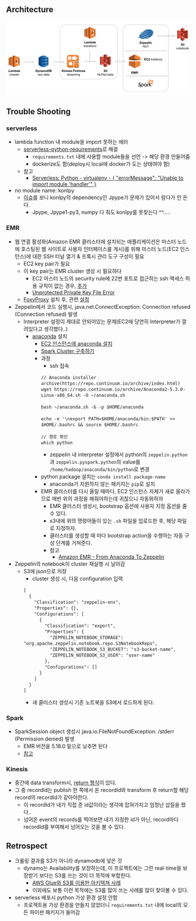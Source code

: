 ## Architecture
![Structure](assets/structure.png)

## Trouble Shooting
### serverless
  * lambda function 내 module을 import 못하는 에러
    * [serverless-python-requirements](https://github.com/UnitedIncome/serverless-python-requirements)로 해결
      * `requirements.txt` 내에 사용할 module들을 선언 -> 해당 환경 만들어줌
      * dockerize도 함(deploy시 local에 docker가 도는 상태여야 함)
    * 참고
      * [Serverless: Python - virtualenv - { "errorMessage": "Unable to import module 'handler'" }](https://markhneedham.com/blog/2017/08/06/serverless-python-virtualenv-errormessage-unable-import-module-handler/)
  * no module name: konlpy
    * [이슈](https://github.com/konlpy/konlpy/issues/71)를 보니 konlpy의 dependency인 Jpype가 문제가 있어서 람다가 안 돈다.
      * Jpype, Jpype1-py3, numpy 다 줘도 konlpy를 못찾는다 ^^.....
### EMR
  * 웹 연결 활성화(Amazon EMR 클러스터에 설치되는 애플리케이션은 마스터 노드에 호스팅된 웹 사이트로 사용자 인터페이스를 게시)를 위해 마스터 노드(EC2 인스턴스)에 대한 SSH 터널 열기 & 프록시 관리 도구 구성이 필요
    * EC2 key pair가 필요
    * 이 key pair는 EMR cluster 생성 시 필요하다
      * EC2 마스터 노드의 security rule에 22번 포트로 접근하는 ssh 액세스 허용 규칙이 없는 경우, [추가](https://docs.aws.amazon.com/ko_kr/AWSEC2/latest/UserGuide/authorizing-access-to-an-instance.html)
      * [Unprotected Private Key File Error](https://docs.aws.amazon.com/ko_kr/AWSEC2/latest/UserGuide/TroubleshootingInstancesConnecting.html#troubleshoot-unprotected-key)
    * [FoxyProxy](https://chrome.google.com/webstore/detail/foxyproxy-standard/gcknhkkoolaabfmlnjonogaaifnjlfnp?hl=ko) 설치 후, 관련 [설정](https://docs.aws.amazon.com/ko_kr/emr/latest/ManagementGuide/emr-connect-master-node-proxy.html#emr-connect-foxy-proxy-chrome)
  * Zeppelin에서 코드 실행시, java.net.ConnectException: Connection refused (Connection refused) 발생
    * Interpreter 설정이 제대로 안되어있는 문제(EC2에 당연히 Interpreter가 깔려있다고 생각했다..)
      * [anaconda](https://www.anaconda.com/) 설치
        * [EC2 인스턴스에 anaconda 설치](https://hackernoon.com/aws-ec2-part-3-installing-anaconda-on-ec2-linux-ubuntu-dbef0835818a)
        * [Spark Cluster 구축하기](https://dziganto.github.io/amazon%20emr/apache%20spark/apache%20zeppelin/big%20data/From-Zero-to-Spark-Cluster-in-Under-Ten-Minutes/)
        * 과정
          * ssh 접속
          ```
          // Anaconda installer archive(https://repo.continuum.io/archive/index.html)
          wget https://repo.continuum.io/archive/Anaconda2-5.3.0-Linux-x86_64.sh -O ~/anaconda.sh

          bash ~/anaconda.sh -b -p $HOME/anaconda

          echo -e '\nexport PATH=$HOME/anaconda/bin:$PATH' >> $HOME/.bashrc && source $HOME/.bashrc

          // 경로 확인
          which python
          ```
          * zeppelin 내 interpreter 설정에서 python의 `zeppelin.python`과 `zeppelin.pyspark.python`의 value를 `/home/hadoop/anaconda/bin/python`로 변경
        * python package 설치는 `conda install package-name`
          * anaconda가 지원하지 않는 패키지는 `pip`로 설치
        * EMR 클러스터를 다시 올릴 때마다, EC2 인스턴스 자체가 새로 올라가므로 매번 위의 과정을 해줘야하는데 귀찮으니 자동화하자
          * EMR 클러스터 생성시, bootstrap 옵션에 사용자 지정 옵션을 줄 수 있다.
          * s3내에 위의 명령어들이 있는 `.sh` 파일을 업로드한 후, 해당 파일로 지정하자.
          * 클러스터를 생성할 때 마다 bootstrap action을 수행하는 자동 구성 단계를 거쳐준다.
          * 참고
            * [Amazon EMR - From Anaconda To Zeppelin](https://dziganto.github.io/zeppelin/spark/zeppelinhub/emr/anaconda/tensorflow/shiro/s3/theano/bootstrap%20script/EMR-From-Scratch/)
  * Zeppelin의 notebook이 cluster 재실행 시 날아감
    * S3에 json으로 저장
      * cluster 생성 시, 다음 configuration 입력
      ```
      [
        {
          "Classification": "zeppelin-env",
          "Properties": {},
          "Configurations": [
            {
              "Classification": "export",
              "Properties": {
                "ZEPPELIN_NOTEBOOK_STORAGE": "org.apache.zeppelin.notebook.repo.S3NotebookRepo",
                "ZEPPELIN_NOTEBOOK_S3_BUCKET": "s3-bucket-name",
                "ZEPPELIN_NOTEBOOK_S3_USER": "user-name"
              },
              "Configurations": []
            }
          ]
        }
      ]
      ```
      * 새 클러스터 생성시 기존 노트북을 S3에서 로드하게 된다.
### Spark
  * SparkSession object 생성시 java.io.FileNotFoundException: /stderr (Permission denied) 발생
    * EMR 버전을 5.18.0 밑으로 낮추면 된다
    * [참고](https://stackoverflow.com/questions/53140852/cant-get-a-sparkcontext-in-new-aws-emr-cluster)
### Kinesis
  * 중간에 data transform시, [return 형식](https://docs.aws.amazon.com/ko_kr/firehose/latest/dev/data-transformation.html)이 있다.
  * 그 중 recordId는 publish 한 쪽에서 온 recordId와 transform 후 return할 해당 record의 recordId가 같아야한다.
    * 이 recordId가 내가 직접 준 id값이라는 생각에 잡혀가지고 엄청난 삽질을 했다..
    * 넘어온 event의 records를 찍어보면 내가 지정한 id가 아닌, record마다 recordId를 부여해서 넘어오는 것을 볼 수 있다.


## Retrospect
* 크롤링 결과를 S3가 아니라 dynamodb에 넣은 것
  * dynamo는 Availability를 보장하는데, 이 프로젝트에는 그런 real-time을 보장받기 보다는 S3를 쓰는 것이 더 목적에 부합한다.
    *  [AWS Glue와 S3를 이용한 아키텍쳐 사례](https://aws.amazon.com/blogs/big-data/build-a-data-lake-foundation-with-aws-glue-and-amazon-s3/)
    * 이외에도 보통 이런 목적에는 S3를 많이 쓰는 사례를 많이 찾아볼 수 있다.
* serverless 배포시 python 가상 환경 설정 안함
  * 프로젝트용 가상 환경을 만들지 않았더니 `requirements.txt` 내에 local의 모든 파이썬 패키지가 들어감
